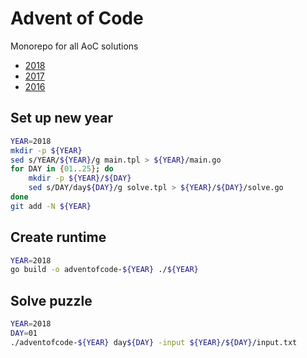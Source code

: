 # Advent of Code

Monorepo for all AoC solutions

* [2018](./2018)
* [2017](./2017)
* [2016](./2016)

## Set up new year

```sh
YEAR=2018
mkdir -p ${YEAR}
sed s/YEAR/${YEAR}/g main.tpl > ${YEAR}/main.go
for DAY in {01..25}; do
    mkdir -p ${YEAR}/${DAY}
    sed s/DAY/day${DAY}/g solve.tpl > ${YEAR}/${DAY}/solve.go
done
git add -N ${YEAR}
```

## Create runtime

```sh
YEAR=2018
go build -o adventofcode-${YEAR} ./${YEAR}
```

## Solve puzzle

```sh
YEAR=2018
DAY=01
./adventofcode-${YEAR} day${DAY} -input ${YEAR}/${DAY}/input.txt
```
